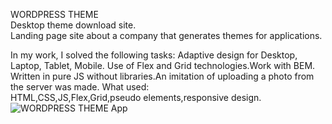 
WORDPRESS THEME                     
Desktop theme download site.                                                      
Landing page site about a company that generates themes for applications. 

In my work, I solved the following tasks: Adaptive design for Desktop, Laptop, Tablet, Mobile. Use of Flex and Grid technologies.Work with BEM. Written in pure JS without libraries.An imitation of uploading a photo from the server was made.
What used:                                                                                       
HTML,CSS,JS,Flex,Grid,pseudo elements,responsive design.
![WORDPRESS THEME   App](https://github.com/Artem91S/WORDPRESS-THEME/assets/115031070/2bbd597e-543e-4ee7-b46b-99ac6f8f6c97)

